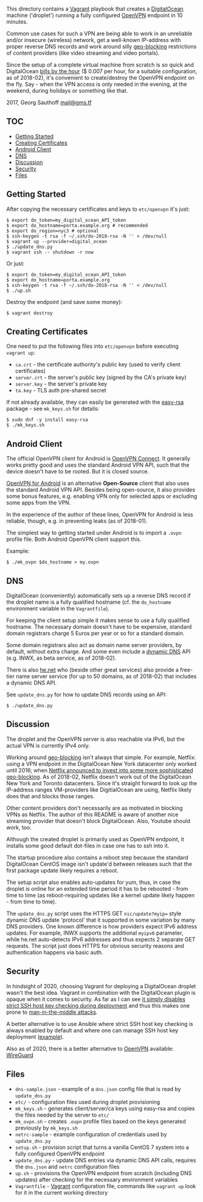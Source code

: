 This directory contains a [Vagrant][vagrant] playbook that
creates a [DigitalOcean][do] machine ('droplet') running a fully
configured [OpenVPN][ovpn] endpoint in 10 minutes.

Common use cases for such a VPN are being able to work in an
unreliable and/or insecure (wireless) network, get a well-known
IP-address with proper reverse DNS records and work around silly
[geo-blocking][geo] restrictions of content providers (like video
streaming and video portals).

Since the setup of a complete virtual machine from scratch is so
quick and DigitalOcean [bills by the hour][dop] ($ 0.007
per hour, for a suitable configuration, as of 2018-02), it's convenient to
create/destroy the OpenVPN endpoint on the fly. Say - when the
VPN access is only needed in the evening, at the weekend, during
holidays or something like that.

2017, Georg Sauthoff <mail@gms.tf>

## TOC

- [Getting Started](#getting-started)
- [Creating Certificates](#creating-certificates)
- [Android Client](#android-client)
- [DNS](#dns)
- [Discussion](#discussion)
- [Security](#security)
- [Files](#files)

## Getting Started

After copying the necessary certificates and keys to `etc/openvpn` it's just:

    $ export do_token=my_digital_ocean_API_token
    $ export do_hostname=porta.example.org # recommended
    $ export do_region=nyc3 # optional
    $ ssh-keygen -t rsa -f ~/.ssh/do-2018-rsa -N '' < /dev/null
    $ vagrant up --provider=digital_ocean
    $ ./update_dns.py
    $ vagrant ssh -- shutdown -r now

Or  just:

    $ export do_token=my_digital_ocean_API_token
    $ export do_hostname=porta.example.org
    $ ssh-keygen -t rsa -f ~/.ssh/do-2018-rsa -N '' < /dev/null
    $ ./up.sh

Destroy the endpoint (and save some money):

    $ vagrant destroy

## Creating Certificates

One need to put the following files into `etc/openvpn` before
executing `vagrant up`:

- `ca.crt` - the certificate authority's public key (used to
  verify client certificates)
- `server.crt` - the server's public key (signed by the CA's
  private key)
- `server.key` - the server's private key
- `ta.key` - TLS auth pre-shared secret

If not already available, they can easily be generated with the
[easy-rsa][easy-rsa] package - see `mk_keys.sh` for details:

    $ sudo dnf -y install easy-rsa
    $ ./mk_keys.sh

## Android Client

The official OpenVPN client for Android is [OpenVPN
Connect][android-con]. It generally works pretty good and uses
the standard Android VPN API, such that the device doesn't have
to be rooted. But it is closed source.

[OpenVPN for Android][android-open] is an alternative
**Open-Source** client that also uses the standard Android VPN
API. Besides being open-source, it also provides some bonus
features, e.g. enabling VPN only for selected apps or excluding
some apps from the VPN.

In the experience of the author of these lines, OpenVPN for
Android is less reliable, though, e.g. in preventing leaks (as of
2018-01).

The simplest way to getting started under Android is to import a
`.ovpn` profile file. Both Android OpenVPN client support this.

Example:

    $ ./mk_ovpn $do_hostname > my.ovpn


## DNS

DigitalOcean (conveniently) automatically sets up a reverse DNS
record if the droplet name is a fully qualified hostname (cf.
the `do_hostname` environment variable in the `Vagrantfile`).

For keeping the client setup simple it makes sense to use a fully
qualified hostname. The necessary domain doesn't have to be
expensive, standard domain registrars charge 5 Euros per year or so
for a standard domain.

Some domain registrars also act as domain name server providers,
by default, without extra charge. And some even include a [dynamic
DNS][ddns] API (e.g. INWX, as beta service, as of 2018-02).

There is also [he.net][he] who (beside other great services) also
provide a free-tier name server service (for up to 50 domains, as
of 2018-02) that includes a dynamic DNS API.

See `update_dns.py` for how to update DNS records using an API:

    $ ./update_dns.py


## Discussion

The droplet and the OpenVPN server is also reachable via IPv6,
but the actual VPN is currently IPv4 only.

Working around [geo-blocking][geo] isn't always that simple. For
example, Netflix: using a VPN endpoint in the DigitalOcean New
York datacenter only worked until 2016; when [Netflix announced to
invest into some more sophisticated geo-blocking][tf]. As of 2018-02,
Netflix doesn't work out of the DigitalOcean New York and Toronto
datacenters. Since it's straight forward to look up the
IP-address ranges VM-providers like DigitialOcean are using,
Netflix likely does that and blocks those ranges.

Other content providers don't necessarily are as motivated in
blocking VPNs as Netflix. The author of this README is aware of
another nice streaming provider that doesn't block DigitalOcean.
Also, Youtube should work, too.

Although the created droplet is primarily used as OpenVPN
endpoint, it installs some good default dot-files in case one has
to ssh into it.

The startup procedure also contains a reboot step because the
standard DigitalOcean CentOS image isn't update'd between
releases such that the first package update likely requires a
reboot.

The setup script also enables auto-updates for yum, thus, in case
the droplet is online for an extended time period it has to be
rebooted - from time to time (as reboot-requiring updates like a
kernel update likely happen - from time to time).

The `update_dns.py` script uses the HTTPS GET `nic/update?myip=`
style dynamic DNS update 'protocol' that it supported in some
variation by many DNS providers. One known difference is how
providers expect IPv6 address updates. For example, INWX supports
the additional `myipv6` parameter, while he.net auto-detects IPv6
addresses and thus expects 2 separate GET requests. The script
just does HTTPS for obvious security reasons and authentication
happens via basic auth.

## Security

In hindsight of 2020, choosing Vagrant for deploying a
DigitalOcean droplet wasn't the best idea. Vagrant in combination
with the DigitalOcean plugin is opaque when it comes to security.
As far as I can see [it simply disables strict SSH host key
checking during deployment][vgdo289] and thus this makes one
prone to [man-in-the-middle attacks][mitm].

A better alternative is to use Ansible where strict SSH host key
checking is always enabled by default and where one can manage
SSH host key deployment ([example][irfex]).

Also as of 2020, there is a better alternative to [OpenVPN][ovpn]
available: [WireGuard][wg]


## Files

- `dns-sample.json` - example of a `dns.json` config file that
   is read by `update_dns.py`
- `etc/` - configuration files used during droplet provisioning
- `mk_keys.sh` - generates client/server/ca keys using
  easy-rsa and copies the files needed by the server to `etc/`
- `mk_ovpn.sh` - creates `.ovpn` profile files based on the keys
  generated previously by `mk_keys.sh`
- `netrc-sample` - example configuration of credentials used by
  `update_dns.py`
- `setup.sh` - provision script that turns a vanilla CentOS 7
  system into a fully configured OpenVPN endpoint
- `update_dns.py` - update DNS entries via dynamic DNS API calls,
  requires the `dns.json` and `netrc` configuration files
- `up.sh` - provisions the OpenVPN endpoint from scratch
  (including DNS updates) after
  checking for the necessary environment variables
- `Vagrantfile` - [Vagrant][vagrant] configuration file, commands
  like `vagrant up` look for it in the current working directory

[easy-rsa]: https://github.com/OpenVPN/easy-rsa
[vagrant]: https://en.wikipedia.org/wiki/Vagrant_(software)
[do]: https://en.wikipedia.org/wiki/DigitalOcean
[dop]: https://www.digitalocean.com/pricing/
[ovpn]: https://en.wikipedia.org/wiki/OpenVPN
[geo]: https://en.wikipedia.org/wiki/Geo-blocking
[ddns]: https://en.wikipedia.org/wiki/Dynamic_DNS
[he]: https://dns.he.net/
[tf]: https://torrentfreak.com/netflix-vpn-blockade-backlash-doesnt-hurt-us-190416/
[android-con]: https://play.google.com/store/apps/details?id=net.openvpn.openvpn
[android-open]: https://play.google.com/store/apps/details?id=de.blinkt.openvpn

[mitm]: https://en.wikipedia.org/wiki/Man-in-the-middle_attack
[wg]: https://en.wikipedia.org/wiki/WireGuard
[vgdo289]: https://github.com/devopsgroup-io/vagrant-digitalocean/issues/289
[irfex]: https://github.com/gsauthof/playbook/blob/37e573b3e2710d8ad85c17352d734ba5c71d3424/fedora/initramfs/ansible/digital-ocean.yml#L15-L125
